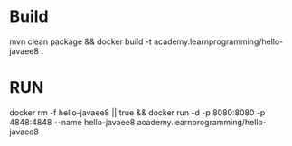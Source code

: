 # Build
mvn clean package && docker build -t academy.learnprogramming/hello-javaee8 .

# RUN

docker rm -f hello-javaee8 || true && docker run -d -p 8080:8080 -p 4848:4848 --name hello-javaee8 academy.learnprogramming/hello-javaee8 